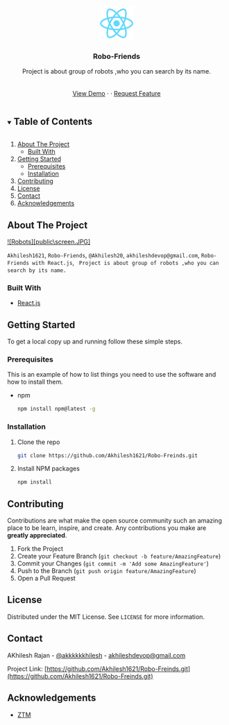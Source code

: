 <!-- 
[![Contributors][contributors-shield]][contributors-url]
[![Forks][forks-shield]][https://github.com/Akhilesh1621/Robo-Freinds]
[![Stargazers][stars-shield]][stars-url]
[![Issues][issues-shield]][issues-url]
[![MIT License][license-shield]][license-url]
[![LinkedIn][linkedin-shield]][linkedin-url] -->



<!-- PROJECT LOGO -->
<br />
<p align="center">
  <a href="https://github.com/Akhilesh1621/Robo-Freinds">
    <img src="./public/logo512.png" alt="Logo" width="80" height="80">
  </a>

  <h3 align="center">Robo-Friends</h3>

  <p align="center">
    Project is about group of robots ,who you can search by its name.
    <br />
    <!-- <a href="https://github.com/Akhilesh1621/Robo-Freinds"><strong>Explore the docs »</strong></a> -->
    <br />
    <br />
    <a href="#">View Demo</a>
    ·
    <!-- <a href="#">Report Bug</a> -->
    ·
    <a href="https://www.instagram.com/akkkkkkhilesh/?hl=en">Request Feature</a>
  </p>
</p>



<!-- TABLE OF CONTENTS -->
<details open="open">
  <summary><h2 style="display: inline-block">Table of Contents</h2></summary>
  <ol>
    <li>
      <a href="#about-the-project">About The Project</a>
      <ul>
        <li><a href="#built-with">Built With </a></li>
      </ul>
    </li>
    <li>
      <a href="#getting-started">Getting Started</a>
      <ul>
        <li><a href="#prerequisites">Prerequisites</a></li>
        <li><a href="#installation">Installation</a></li>
      </ul>
    </li>
    <!-- <li><a href="#usage">Usage</a></li>
    <li><a href="#roadmap">Roadmap</a></li> -->
    <li><a href="#contributing">Contributing</a></li>
    <li><a href="#license">License</a></li>
    <li><a href="#contact">Contact</a></li>
    <li><a href="#acknowledgements">Acknowledgements</a></li>
  </ol>
</details>



<!-- ABOUT THE PROJECT -->
## About The Project

[![Robots][public\screen.JPG]](https://live.staticflickr.com/65535/51134171933_cd29a81ce0_k.jpg)

<!-- Here's a blank template to get started:
**To avoid retyping too much info. Do a search and replace with your text editor for the following:** -->
`Akhilesh1621`, `Robo-Friends`, `@Akhilesh20`, `akhileshdevop@gmail.com`, `Robo-Friends with React.js`, ` Project is about group of robots ,who you can search by its name.`


### Built With

* [React.js](https://reactjs.org)
<!-- * []()
* []() -->



<!-- GETTING STARTED -->
## Getting Started

To get a local copy up and running follow these simple steps.

### Prerequisites

This is an example of how to list things you need to use the software and how to install them.
* npm
  ```sh
  npm install npm@latest -g
  ```

### Installation

1. Clone the repo
   ```sh
   git clone https://github.com/Akhilesh1621/Robo-Freinds.git
   ```
2. Install NPM packages
   ```sh
   npm install
   ```



<!-- USAGE EXAMPLES -->
<!-- ## Usage

Use this space to show useful examples of how a project can be used. Additional screenshots, code examples and demos work well in this space. You may also link to more resources.

_For more examples, please refer to the [Documentation](https://example.com)_ -->



<!-- ROADMAP -->
<!-- ## Roadmap

See the [open issues](https://github.com/github_username/repo_name/issues) for a list of proposed features (and known issues). -->



<!-- CONTRIBUTING -->
## Contributing

Contributions are what make the open source community such an amazing place to be learn, inspire, and create. Any contributions you make are **greatly appreciated**.

1. Fork the Project
2. Create your Feature Branch (`git checkout -b feature/AmazingFeature`)
3. Commit your Changes (`git commit -m 'Add some AmazingFeature'`)
4. Push to the Branch (`git push origin feature/AmazingFeature`)
5. Open a Pull Request



<!-- LICENSE -->
## License

Distributed under the MIT License. See `LICENSE` for more information.



<!-- CONTACT -->
## Contact

AKhilesh Rajan - [@akkkkkkhilesh](https://www.instagram.com/akkkkkkhilesh/?hl=en) - akhileshdevop@gmail.com

Project Link: [https://github.com/Akhilesh1621/Robo-Freinds.git](https://github.com/Akhilesh1621/Robo-Freinds.git)



<!-- ACKNOWLEDGEMENTS -->
## Acknowledgements

* [ZTM](https://zerotomastery.io)
<!-- * []()
* []() -->





<!-- MARKDOWN LINKS & IMAGES -->
<!-- https://www.markdownguide.org/basic-syntax/#reference-style-links -->
<!-- [contributors-shield]: https://img.shields.io/github/contributors/github_username/repo.svg?style=for-the-badge
[contributors-url]: https://github.com/github_username/repo/graphs/contributors
[forks-shield]: https://img.shields.io/github/forks/github_username/repo.svg?style=for-the-badge
[forks-url]: https://github.com/github_username/repo/network/members
[stars-shield]: https://img.shields.io/github/stars/github_username/repo.svg?style=for-the-badge
[stars-url]: https://github.com/github_username/repo/stargazers
[issues-shield]: https://img.shields.io/github/issues/github_username/repo.svg?style=for-the-badge
[issues-url]: https://github.com/github_username/repo/issues
[license-shield]: https://img.shields.io/github/license/github_username/repo.svg?style=for-the-badge
[license-url]: https://github.com/github_username/repo/blob/master/LICENSE.txt
[linkedin-shield]: https://img.shields.io/badge/-LinkedIn-black.svg?style=for-the-badge&logo=linkedin&colorB=555
[linkedin-url]: https://www.linkedin.com/in/akhilesh-rajan-4a8011146/ -->
